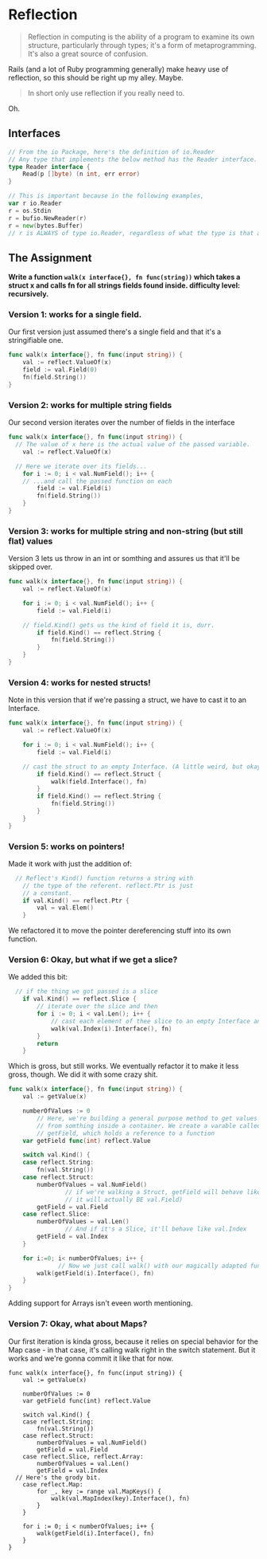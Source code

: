 # Reflection

> Reflection in computing is the ability of a program to examine its own structure, particularly through types; it's a form of metaprogramming. It's also a great source of confusion.

Rails (and a lot of Ruby programming generally) make heavy use of reflection, so this should be right up my alley. Maybe.

> In short only use reflection if you really need to.

Oh.

## Interfaces

```go
// From the io Package, here's the definition of io.Reader
// Any type that implements the below method has the Reader interface.
type Reader interface {
    Read(p []byte) (n int, err error)
}

// This is important because in the following examples, 
var r io.Reader
r = os.Stdin
r = bufio.NewReader(r)
r = new(bytes.Buffer)
// r is ALWAYS of type io.Reader, regardless of what the type is that any of those methods return.

```

## The Assignment

**Write a function `walk(x interface{}, fn func(string))` which takes a struct x and calls fn for all strings fields found inside. difficulty level: recursively.**

### Version 1: works for a single field.

Our first version just assumed there's a single field and that it's a stringifiable one.

```go
func walk(x interface{}, fn func(input string)) {
	val := reflect.ValueOf(x)
	field := val.Field(0)
	fn(field.String())
}
```

### Version 2: works for multiple string fields

Our second version iterates over the number of fields in the interface

```go
func walk(x interface{}, fn func(input string)) {
  // The value of x here is the actual value of the passed variable.
	val := reflect.ValueOf(x)

  // Here we iterate over its fields...
	for i := 0; i < val.NumField(); i++ {
    // ...and call the passed function on each 
		field := val.Field(i)
		fn(field.String())
	}
}
```

### Version 3: works for multiple string and non-string (but still flat) values


Version 3 lets us throw in an int or somthing and assures us that it'll be skipped over.

```go
func walk(x interface{}, fn func(input string)) {
	val := reflect.ValueOf(x)

	for i := 0; i < val.NumField(); i++ {
		field := val.Field(i)

    // field.Kind() gets us the kind of field it is, durr.
		if field.Kind() == reflect.String {
			fn(field.String())
		}
	}
}
```

### Version 4: works for nested structs!

Note in this version that if we're passing a struct, we have to cast it to an Interface.

```go
func walk(x interface{}, fn func(input string)) {
	val := reflect.ValueOf(x)

	for i := 0; i < val.NumField(); i++ {
		field := val.Field(i)

    // cast the struct to an empty Interface. (A little weird, but okay)
		if field.Kind() == reflect.Struct {
			walk(field.Interface(), fn)
		}
		if field.Kind() == reflect.String {
			fn(field.String())
		}
	}
}
```

### Version 5: works on pointers!

Made it work with just the addition of:

```go
  // Reflect's Kind() function returns a string with 
	// the type of the referent. reflect.Ptr is just 
	// a constant.
	if val.Kind() == reflect.Ptr {
		val = val.Elem()
	}
```

We refactored it to move the pointer dereferencing stuff into its own function.

### Version 6: Okay, but what if we get a slice?

We added this bit:
```go
  // if the thing we got passed is a slice
	if val.Kind() == reflect.Slice {
		// iterate over the slice and then
		for i := 0; i < val.Len(); i++ {
			// cast each element of thee slice to an empty Interface and call walk() on it.
			walk(val.Index(i).Interface(), fn)
		}
		return
	}
``` 

Which is gross, but still works. We eventually refactor it to make it less gross, though. We did it with some crazy shit.

```go
func walk(x interface{}, fn func(input string)) {
    val := getValue(x)

    numberOfValues := 0
		// Here, we're building a general purpose method to get values
		// from somthing inside a container. We create a varable called 
		// getField, which holds a reference to a function
    var getField func(int) reflect.Value

    switch val.Kind() {
    case reflect.String:
        fn(val.String())
    case reflect.Struct:
        numberOfValues = val.NumField()
				// if we're walking a Struct, getField will behave likee val.Field. (I mean,
				// it will actually BE val.Field)
        getField = val.Field
    case reflect.Slice:
        numberOfValues = val.Len()
				// And if it's a Slice, it'll behave like val.Index
        getField = val.Index
    }

    for i:=0; i< numberOfValues; i++ {
			  // Now we just call walk() with our magically adapted function getField.
        walk(getField(i).Interface(), fn)
    }
}
```

Adding support for Arrays isn't eveen worth mentioning.

### Version 7: Okay, what about Maps?

Our first iteration is kinda gross, because it relies on special behavior for the Map case - in that case, it's calling walk right in the switch statement. But it works and we're gonna commit it like that for now.

```golang
func walk(x interface{}, fn func(input string)) {
	val := getValue(x)

	numberOfValues := 0
	var getField func(int) reflect.Value

	switch val.Kind() {
	case reflect.String:
		fn(val.String())
	case reflect.Struct:
		numberOfValues = val.NumField()
		getField = val.Field
	case reflect.Slice, reflect.Array:
		numberOfValues = val.Len()
		getField = val.Index
  // Here's the grody bit.
	case reflect.Map:
		for _, key := range val.MapKeys() {
			walk(val.MapIndex(key).Interface(), fn)
		}
	}

	for i := 0; i < numberOfValues; i++ {
		walk(getField(i).Interface(), fn)
	}
}
```
